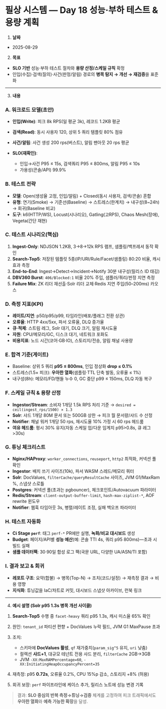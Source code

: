 # 필상 시스템 — Day 18 성능·부하 테스트 & 용량 계획

1. **날짜**

* 2025-08-29

2. **목표**

* **SLO 기반** 성능·부하 테스트 절차와 **용량 산정/스케일 규칙** 확정
* 인입(수집)·검색(질의)·사건(판정/알림) 경로의 **병목 탐지 → 개선 → 재검증**을 표준화

---

3. **내용**

### A. 워크로드 모델(초안)

* **인입(Write)**: 피크 8k RPS(일 평균 3k), 레코드 1.2KB 평균
* **검색(Read)**: 동시 사용자 120, 상위 5 쿼리 템플릿 80% 점유
* **사건/알림**: 사건 생성 200 rps(버스트), 알림 팬아웃 20 rps 평균
* **SLO(재확인)**:

  * 인입→사건 P95 ≤ 15s, 검색쿼리 P95 ≤ 800ms, 알림 P95 ≤ 10s
  * 가용성(콘솔/API) 99.9%

### B. 테스트 전략

* **모델**: Open(생성율 고정, 인입/알림) + Closed(동시 사용자, 검색/콘솔) 혼합
* **유형**: 연기(Smoke) → 기준선(Baseline) → 스트레스(한계치) → 내구성(8~24h) → 회귀(Baseline 비교)
* **도구**: k6(HTTP/WS), Locust(시나리오), Gatling(고RPS), Chaos Mesh(장애), Vegeta(간단 재현)

### C. 테스트 시나리오(핵심)

1. **Ingest-Only**: NDJSON 1.2KB, 3→8→12k RPS 램프, 샘플링/백프레셔 동작 확인
2. **Search-Top5**: 저장된 템플릿 5종(IP/URI/Rule/Facet/샘플링) 80:20 비율, 캐시효과 측정
3. **End-to-End**: Ingest→Detect→Incident→Notify 30분 내구성(릴리스 ID 태깅)
4. **DBV360 Burst**: `406/Blocked:1` 비율 20% 주입, 샘플러/쿼리/판정 지연 측정
5. **Failure Mix**: ZK 리더 재선출·Solr 리더 교체·Redis 지연 주입(50–200ms) 카오스

### D. 측정 지표(KPI)

* **레이트/지연**: p50/p95/p99, 타임라인(배포/플래그 전환 상관)
* **오류율**: HTTP 4xx/5xx, 파서 오류율, DLQ 증가율
* **큐·적체**: 스트림 레그, Solr 대기, DLQ 크기, 알림 재시도율
* **자원**: CPU/메모리/GC, 디스크 대기, 네트워크 포화도
* **비용지표**: 노드 시간(코어·GB·IO), 스토리지/전송, 알림 채널 사용량

### E. 합격 기준(게이트)

* Baseline: 상위 5 쿼리 **p95 ≤ 800ms**, 인입 정상화 **drop ≤ 0.1%**
* 스트레스(1.5× 피크): **우아한 열화**(샘플링·TTL 단축 발동, 오류율 ≤ 1%)
* 내구성(8h): 메모리/FD/핸들 누수 0, GC 중단 p99 ≤ 150ms, DLQ 자동 복구

### F. 스케일 규칙 & 용량 산정

* **Ingestor/Stream**: 소비자 1개당 1.5k RPS 처리 기준 → `desired = ceil(ingest_rps/1500) × 1.3`
* **Solr**: 샤드 1개당 80M 문서 또는 500GB 상한 → 피크 월 문서량/샤드 수 산정
* **Notifier**: 채널 워커 1개당 50 rps, 재시도율 10% 가정 시 60 rps 헤드룸
* **여유 헤드룸**: 평시 30% 유지(자동 스케일 업/다운 임계치 p95>0.8s, 큐 레그>30s)

### G. 튜닝 체크리스트

* **Nginx/HAProxy**: `worker_connections`, `reuseport`, `http2` 최적화, 커넥션 풀 확인
* **Ingestor**: 배치 쓰기 사이즈(10k), 파서 WASM 스레드/메모리 쿼터
* **Solr**: DocValues, `filterCache/queryResultCache` 사이즈, JVM G1/MaxRam %, 스냅샷 스로틀
* **Postgres**: 커넥션 풀(초과는 pgbouncer), 체크포인트/Autovacuum 파라미터
* **Redis/Stream**: `client-output-buffer-limit`, `hash-max-ziplist-*`, AOF rewrite 윈도우
* **Notifier**: 웹훅 타임아웃 3s, 병렬/레이트 조정, 실패 백오프 파라미터

### H. 테스트 자동화

* **Ci Stage `perf`**: 태그 `perf-*` PR에만 실행, **녹화/비교 대시보드** 생성
* **Budget**: 페이지/API별 **성능 예산**(예: 콘솔 TTI 4s, 쿼리 p95 800ms)—초과 시 빌드 실패
* **샘플 데이터팩**: 30·90일 합성 로그 팩(국문 URL, 다양한 UA/ASN/TI 포함)

### I. 결과 보고 & 회귀

* **레포트 구조**: 요약(합불) → 병목(Top-N) → 조치(코드/설정) → 재측정 결과 → 비용 영향
* **지식화**: 튜닝값을 IaC/차트로 커밋, 대시보드 스냅샷 아카이브, 런북 링크

---

4. **예시 설명 (Solr p95 1.3s 병목 개선 사이클)**

1) **Search-Top5** 수행 중 `facet-heavy` 쿼리 p95 1.3s, 캐시 미스율 65% 확인
2) 원인: `tenant_id` 파티션 편향 + DocValues 누락 필드, JVM G1 MaxPause 초과
3) 조치:

   * 스키마에 **DocValues 활성**, `qf` 재가중치(`param_sig^5` 유지, `uri` 낮춤)
   * 컬렉션 **샤드+1**, 대규모 테넌트 전용 샤드 분리, `filterCache` 2GB→3GB
   * JVM `-XX:MaxRAMPercentage=60`, `-XX:InitiatingHeapOccupancyPercent=35`
4) 재측정: p95 **0.72s**, 오류율 0.2%, CPU 15%p 감소, 스토리지 +8% (허용)
5) 회귀 보장: `perf` 파이프라인에 케이스 추가, 릴리스 노트에 성능 변경 기록

> 결과: **SLO 중심의 반복 측정→튜닝→검증** 체계를 고정하여 피크 트래픽에서도 **우아한 열화**와 **예측 가능한 확장**을 달성.

